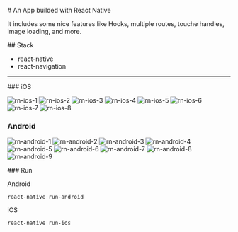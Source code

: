 # An App builded with React Native

It includes some nice features like Hooks, multiple routes, touche handles, image loading, and more.

## Stack

- react-native
- react-navigation

---

### iOS

![rn-ios-1](https://raw.githubusercontent.com/AngelVasquezNep/rn-real-state-app/master/snapshots/rn-ios-1.png)
![rn-ios-2](https://raw.githubusercontent.com/AngelVasquezNep/rn-real-state-app/master/snapshots/rn-ios-2.png)
![rn-ios-3](https://raw.githubusercontent.com/AngelVasquezNep/rn-real-state-app/master/snapshots/rn-ios-3.png)
![rn-ios-4](https://raw.githubusercontent.com/AngelVasquezNep/rn-real-state-app/master/snapshots/rn-ios-4.png)
![rn-ios-5](https://raw.githubusercontent.com/AngelVasquezNep/rn-real-state-app/master/snapshots/rn-ios-5.png)
![rn-ios-6](https://raw.githubusercontent.com/AngelVasquezNep/rn-real-state-app/master/snapshots/rn-ios-6.png)
![rn-ios-7](https://raw.githubusercontent.com/AngelVasquezNep/rn-real-state-app/master/snapshots/rn-ios-7.png)
![rn-ios-8](https://raw.githubusercontent.com/AngelVasquezNep/rn-real-state-app/master/snapshots/rn-ios-8.png)

### Android

![rn-android-1](https://raw.githubusercontent.com/AngelVasquezNep/rn-real-state-app/master/snapshots/rn-android-1.jpg)
![rn-android-2](https://raw.githubusercontent.com/AngelVasquezNep/rn-real-state-app/master/snapshots/rn-android-2.jpg)
![rn-android-3](https://raw.githubusercontent.com/AngelVasquezNep/rn-real-state-app/master/snapshots/rn-android-3.jpg)
![rn-android-4](https://raw.githubusercontent.com/AngelVasquezNep/rn-real-state-app/master/snapshots/rn-android-4.jpg)
![rn-android-5](https://raw.githubusercontent.com/AngelVasquezNep/rn-real-state-app/master/snapshots/rn-android-5.jpg)
![rn-android-6](https://raw.githubusercontent.com/AngelVasquezNep/rn-real-state-app/master/snapshots/rn-android-6.jpg)
![rn-android-7](https://raw.githubusercontent.com/AngelVasquezNep/rn-real-state-app/master/snapshots/rn-android-7.jpg)
![rn-android-8](https://raw.githubusercontent.com/AngelVasquezNep/rn-real-state-app/master/snapshots/rn-android-8.jpg)
![rn-android-9](https://raw.githubusercontent.com/AngelVasquezNep/rn-real-state-app/master/snapshots/rn-android-9.jpg)

### Run

Android
```
react-native run-android
```

iOS
```
react-native run-ios
```